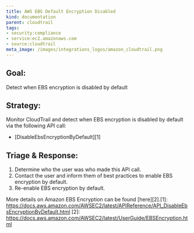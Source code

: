 ```yaml
---
title: AWS EBS Default Encryption Disabled
kind: documentation
parent: cloudtrail
tags:
- security:compliance
- service:ec2.amazonaws.com
- source:cloudtrail
meta_image: /images/integrations_logos/amazon_cloudtrail.png
---
```

## **Goal:**
Detect when EBS encryption is disabled by default 

## **Strategy:**
Monitor CloudTrail and detect when EBS encryption is disabled by default via the following API call:
* [DisableEbsEncryptionByDefault][1]

## **Triage & Response:**
1. Determine who the user was who made this API call.
2. Contact the user and inform them of best practices to enable EBS encryption by default.
3. Re-enable EBS encryption by default.

More details on Amazon EBS Encryption can be found [here][2].[1]: https://docs.aws.amazon.com/AWSEC2/latest/APIReference/API_DisableEbsEncryptionByDefault.html
[2]: https://docs.aws.amazon.com/AWSEC2/latest/UserGuide/EBSEncryption.html
